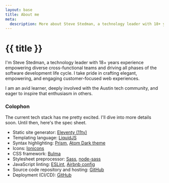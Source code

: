 ```yaml
---
layout: base
title: About me
meta:
  description: More about Steve Stedman, a technology leader with 18+ years experience building diverse teams and championing elegant, empowering, and engaging web experiences.
---
```


# {{ title }}

I'm Steve Stedman, a technology leader with 18+ years experience empowering diverse cross-functional teams and driving all phases of the software development life cycle. I take pride in crafting elegant, empowering, and engaging customer-focused web experiences.

I am an avid learner, deeply involved with the Austin tech community, and eager to inspire that enthusiasm in others.

### Colophon

The current tech stack has me pretty excited. I'll dive into more details soon. Until then, here's the spec sheet.

* Static site generator: [Eleventy (11ty)](https://11ty.dev/)
* Templating language: [LiquidJS](https://liquidjs.com/)
* Syntax highlighting: [Prism](https://prismjs.com), [Atom Dark theme](https://github.com/PrismJS/prism-themes/blob/master/themes/prism-atom-dark.css)
* Icons: [Ionicons](https://ionicons.com/)
* CSS framework: [Bulma](https://bulma.io/)
* Stylesheet preprocessor: [Sass](https://sass-lang.com/), [node-sass](https://github.com/sass/node-sass)
* JavaScript linting: [ESLint](https://eslint.org), [Airbnb config](https://www.npmjs.com/package/eslint-config-airbnb-base)
* Source code repository and hosting: [GitHub](https://github.com/stedman/stedman.dev/)
* Deployment (CI/CD): [GitHub](https://github.com/stedman/stedman.dev/actions)
